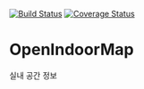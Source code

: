 [![Build Status](https://travis-ci.org/Gaia3D/openindoormap.svg?branch=master)](https://travis-ci.org/Gaia3D/openindoormap)
[![Coverage Status](https://coveralls.io/repos/github/Gaia3D/openindoormap/badge.svg?branch=master)](https://coveralls.io/github/Gaia3D/openindoormap?branch=master)

# OpenIndoorMap
실내 공간 정보
